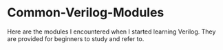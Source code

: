 # Common-Verilog-Modules
Here are the modules I encountered when I started learning Verilog. 
They are provided for beginners to study and refer to.
